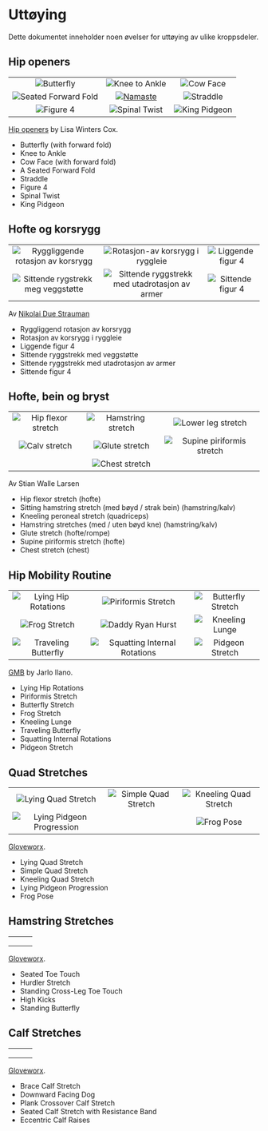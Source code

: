 # Uttøying

Dette dokumentet inneholder noen øvelser for uttøying  av ulike kroppsdeler.

## Hip openers 

||||  
|:-:|:-:|:-:|  
|![Butterfly](./lisa-winters-cox_butterfly-2.png) | ![Knee to Ankle](./lisa-winters-cox_knee-to-ankle.png) | ![Cow Face](./lisa-winters-cox_cow-face.png)|  
|![Seated Forward Fold](./lisa-winters-cox_seated-forward-fold.png) | [![Namaste](./lisa-winters-cox_namaste.png)](https://www.youtube.com/watch?v=YxKq84cF6Eg&list=PLCNBOxsx5-HxSH4Aj2N8j-7MYCB0YySYV&index=4&t=0s) | ![Straddle](./lisa-winters-cox_straddle.png)|  
| ![Figure 4](./lisa-winters-cox_figure-4.png) | ![Spinal Twist](./lisa-winters-cox_spinal-twist.png) | ![King Pidgeon](./lisa-winters-cox_king-pidgeon.png) | 

[Hip openers](https://www.youtube.com/watch?v=YxKq84cF6Eg&list=PLCNBOxsx5-HxSH4Aj2N8j-7MYCB0YySYV&index=4&t=0s) by Lisa Winters Cox.

* Butterfly (with forward fold)  
* Knee to Ankle  
* Cow Face (with forward fold)  
* A Seated Forward Fold  
* Straddle  
* Figure 4  
* Spinal Twist  
* King Pidgeon  

## Hofte og korsrygg

||||  
|:-:|:-:|:-:|  
|![Ryggliggende rotasjon av korsrygg](./nikolai-due-strauman_rotasjon-korsrygg-1.jpg) | ![Rotasjon-av korsrygg i ryggleie](./nikolai-due-strauman_rotasjon-korsrygg-2.jpg) | ![Liggende figur 4](./nikolai-due-strauman_liggende-figur-4.jpg)|  
|![Sittende rygstrekk meg veggstøtte](./nikolai-due-strauman_ryggstrekk-vegg.jpg) | ![Sittende ryggstrekk med utadrotasjon av armer](./nikolai-due-strauman_ryggstrekk-armrotasjon.jpg) | ![Sittende figur 4](./nikolai-due-strauman_sittende-figur-4.jpg)|  

Av [Nikolai Due Strauman](nikolai-due-strauman_hofta-og-korsryggen.pdf)
* Ryggliggend rotasjon av korsrygg
* Rotasjon av korsrygg i ryggleie
* Liggende figur 4
* Sittende ryggstrekk med veggstøtte
* Sittende ryggstrekk med utadrotasjon av armer
* Sittende figur 4

## Hofte, bein og bryst

||||  
|:-:|:-:|:-:|  
|![Hip flexor stretch](./stian-walle-larsen_hip-flexor-stretch.jpg) | ![Hamstring stretch](./stian-walle-larsen_hamstring-stretch.jpg) | ![Lower leg stretch](./stian-walle-larsen_lower-leg-stretch.jpg)|  
|![Calv stretch](./stian-walle-larsen_calv-stretch.jpg) | ![Glute stretch](./stian-walle-larsen_glute-stretch.jpg) | ![Supine piriformis stretch](./stian-walle-larsen_supine-piriformis-stretch.jpg)|  
| | ![Chest stretch](./stian-walle-larsen_chest-stretch.jpg) | | 

Av Stian Walle Larsen
* Hip flexor stretch (hofte)  
* Sitting hamstring stretch (med bøyd / strak bein) (hamstring/kalv)  
* Kneeling peroneal stretch (quadriceps) 
* Hamstring stretches (med / uten bøyd kne) (hamstring/kalv)  
* Glute stretch (hofte/rompe) 
* Supine piriformis stretch (hofte)  
* Chest stretch (chest)

## Hip Mobility Routine

||||  
|:-:|:-:|:-:|  
|![Lying Hip Rotations](./jarlo-ilano_lying-hip-rotations.jpg) | ![Piriformis Stretch](./jarlo-ilano_piriformis-stretch.jpg) | ![Butterfly Stretch](./jarlo-ilano_butterfly-stretch.jpg)|  
|![Frog Stretch](./jarlo-ilano_frog-stretch.jpg) | ![Daddy Ryan Hurst](./jarlo-ilano_daddy-ryan-hurst.jpg) | ![Kneeling Lunge](./jarlo-ilano_kneeling-lunge.jpg)|  
|![Traveling Butterfly](./jarlo-ilano_traveling-butterfly.jpg) | ![Squatting Internal Rotations](./jarlo-ilano_squatting-internal-rotations.jpg) | ![Pidgeon Stretch](./jarlo-ilano_pidgeon-stretch.jpg)| 

[GMB](https://gmb.io/hip-mobility/) by Jarlo Ilano.

* Lying Hip Rotations  
* Piriformis Stretch  
* Butterfly Stretch  
* Frog Stretch  
* Kneeling Lunge  
* Traveling Butterfly
* Squatting Internal Rotations
* Pidgeon Stretch

## Quad Stretches 

||||  
|:-:|:-:|:-:|  
|![Lying Quad Stretch](./gloveworx_lying-quad-stretch.jpg) | ![Simple Quad Stretch](./gloveworx_simple-quad-stretch.jpg) | ![Kneeling Quad Stretch](./gloveworx_kneeling-quad-stretch.jpg)|  
|![Lying Pidgeon Progression](./gloveworx_lying-pidgeon-progression.jpg) | | ![Frog Pose](./gloveworx_grog-pose.jpg)|    

[Gloveworx](https://www.gloveworx.com/blog/quad-stretches-help-become-unstoppable/).

* Lying Quad Stretch  
* Simple Quad Stretch
* Kneeling Quad Stretch
* Lying Pidgeon Progression
* Frog Pose

## Hamstring Stretches 

||||  
|:-:|:-:|:-:|  
|![]() | ![]() | ![]()|  
|![]() | ![]() | ![]()|  
|![]() | ![]() | ![]()|  

[Gloveworx](https://www.gloveworx.com/blog/five-hamstring-stretches-become-unstoppable/).

* Seated Toe Touch
* Hurdler Stretch
* Standing Cross-Leg Toe Touch
* High Kicks
* Standing Butterfly

## Calf Stretches 

||||  
|:-:|:-:|:-:|  
|![]() | ![]() | ![]()|  
|![]() | ![]() | ![]()|  
|![]() | ![]() | ![]()| 

[Gloveworx](https://www.gloveworx.com/blog/5-calf-stretches-become-unstoppable/).

* Brace Calf Stretch  
* Downward Facing Dog  
* Plank Crossover Calf Stretch  
* Seated Calf Stretch with Resistance Band  
* Eccentric Calf Raises  
